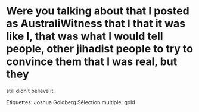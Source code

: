 # Were you talking about that I posted as AustraliWitness that I that it was like I, that was what I would tell people, other jihadist people to try to convince them that I was real, but they
still didn’t believe it.

Étiquettes: Joshua Goldberg
Sélection multiple: gold